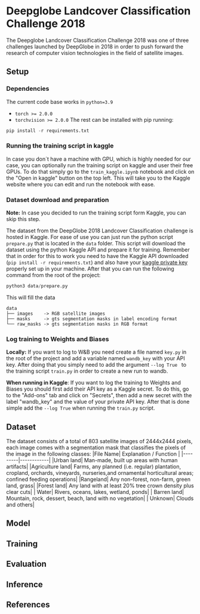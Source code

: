 # **Deepglobe Landcover Classification Challenge 2018**

The Deepglobe Landcover Classification Challenge 2018 was one of three challenges launched by DeepGlobe in 2018 in order to push forward the research of computer vision technologies in the field of satellite images. 

## Setup

### Dependencies

The current code base works in `python=3.9`
- `torch >= 2.0.0`
- `torchvision >= 2.0.0`
The rest can be installed with pip running:
```python
pip install -r requirements.txt
```

### Running the training script in kaggle

In case you don´t have a machine with GPU, which is highly needed for our case, you can optionally run the training script on kaggle and user their free GPUs. To do that simply go to the `train_kaggle.ipynb` notebook and click on the "Open in kaggle" button on the top left. This will take you to the Kaggle website where you can edit and run the notebook with ease.

### Dataset download and preparation

**Note:** In case you decided to run the training script form Kaggle, you can skip this step.

The dataset from the DeepGlobe 2018 Landcover Classification challenge is hosted in Kaggle. For ease of use you can just run the python script `prepare.py` that is located in the `data` folder. This script will download the dataset using the python Kaggle API and prepare it for training. Remember that in order for this to work you need to have the Kaggle API downloaded (`pip install -r requirements.txt`) and also have your [kaggle private key](https://www.kaggle.com/docs/api) properly set up in your machine. After that you can run the following command from the root of the project:
```python
python3 data/prepare.py
```
This will fill the data 
```
data
├── images    -> RGB satellite images
├── masks     -> gts segmentation masks in label encoding format 
└── raw_masks -> gts segmentation masks in RGB format 
```


### Log training to Weights and Biases

**Locally:** If you want to log to W&B you need create a file named `key.py` in the root of the project and  add a variable named `wandb_key` with your API key. After doing that you simply need to add the argument `--log True ` to the training script `train.py` in order to create a new run to wandb.

**When running in Kaggle**: If you want to log the training to Weights and Biases you should first add their API key as a Kaggle secret. To do this, go to the "Add-ons" tab and click on "Secrets", then add a new secret with the label "wandb_key" and the value of your private API key. After that is done simple add the `--log True` when running the `train.py` script.


## Dataset

The dataset consists of a total of 803 satellite images of 2444x2444 pixels, each image comes with a segmentation mask that classifies the pixels of the image in the following classes: 
|File Name| Explanation / Function |
|---------|------------|
|Urban land| Man-made, built up areas with human artifacts|
|Agriculture land| Farms, any planned (i.e. regular) plantation, cropland, orchards, vineyards, nurseries,and ornamental horticultural areas; confined feeding operations|
|Rangeland| Any non-forest, non-farm, green land, grass|
|Forest land| Any land with at least 20% tree crown density plus clear cuts|
| Water| Rivers, oceans, lakes, wetland, ponds|
| Barren land| Mountain, rock, dessert, beach, land with no vegetation|
| Unknown| Clouds and others|

## Model
## Training
## Evaluation
## Inference
## References